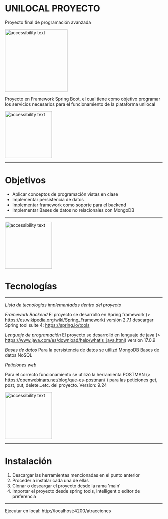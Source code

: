 # UNILOCAL PROYECTO
Proyecto final de programación avanzada


<img src="https://cms.rootstack.com/sites/default/files/inline-images/spring-boot.png" width="200" alt="accessibility text">


Proyecto en Framework Spring Boot, el cual tiene como objetivo programar los servicios necesarios para el funcionamiento de la plataforma unilocal

<img src="https://cms.rootstack.com/sites/default/files/inline-images/java1_1.png" width="150" alt="accessibility text">


****************************************************************************************************************************************************
# Objetivos

* Aplicar conceptos de programación vistas en clase
* Implementar persistencia de datos
* Implementar framework como soporte para el backend
* Implementar Bases de datos no relacionales con MongoDB
*****************************************************************************************************************************************************

<img src="https://upload.wikimedia.org/wikipedia/commons/thumb/9/93/MongoDB_Logo.svg/512px-MongoDB_Logo.svg.png" width="150" alt="accessibility text">

# Tecnologías
******************************************************************************************************************************************************
*Lista de tecnologías implementadas dentro del proyecto*

 *Framework Backend*
El proyecto se desarrolló en Spring framework (> https://es.wikipedia.org/wiki/Spring_Framework) versión 2.7.1 descargar Spring tool suite 4: https://spring.io/tools

 *Lenguaje de programación*
El proyecto se desarrolló en lenguaje de java (> https://www.java.com/es/download/help/whatis_java.html)  version 17.0.9

*Bases de datos*
Para la persistencia de datos se utilizó MongoDB Bases de datos NoSQL

*Peticiones web*

Para el correcto funcionamiento se utilizó la herramienta POSTMAN (> https://openwebinars.net/blog/que-es-postman/ ) 
para las peticiones get, post, put, delete...etc. del proyecto. Version: 9.24


<img src="https://www.aluracursos.com/blog/assets/postman/img1-portada.png" width="150" alt="accessibility text">


****************************************************************************************************************************************************
# Instalación

1. Descargar las herramientas mencionadas en el punto anterior
2. Proceder a instalar cada una de ellas
3. Clonar o descargar el proyecto desde la rama 'main'
4. Importar el proyecto desde spring tools, Intelligent o editor de preferencia

****************************************************************************************************************************************************

Ejecutar en local: http://localhost:4200/atracciones
